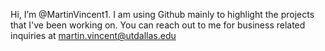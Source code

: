 Hi, I’m @MartinVincent1. I am using Github mainly to highlight the projects that I've been working on.
You can reach out to me for business related inquiries at martin.vincent@utdallas.edu


<!---
MartinVincent1/MartinVincent1 is a ✨ special ✨ repository because its `README.md` (this file) appears on your GitHub profile.
You can click the Preview link to take a look at your changes.
--->
